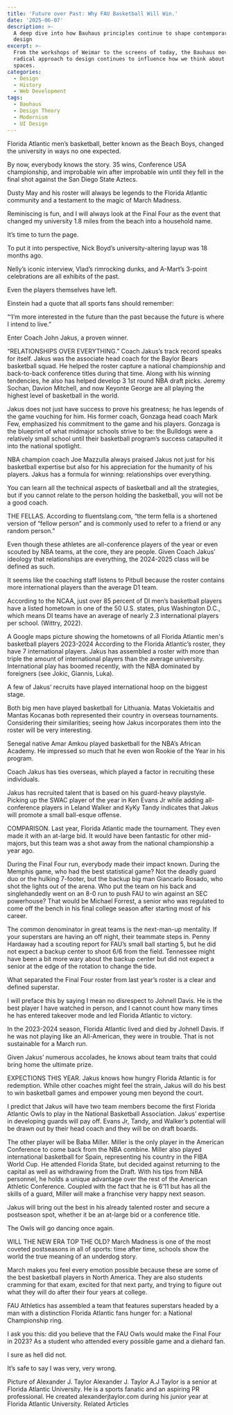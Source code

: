 ```yaml
---
title: 'Future over Past: Why FAU Basketball Will Win.'
date: '2025-06-07'
description: >-
  A deep dive into how Bauhaus principles continue to shape contemporary digital
  design
excerpt: >-
  From the workshops of Weimar to the screens of today, the Bauhaus movement's
  radical approach to design continues to influence how we think about digital
  spaces.
categories:
  - Design
  - History
  - Web Development
tags:
  - Bauhaus
  - Design Theory
  - Modernism
  - UI Design
---
```

Florida Atlantic men’s basketball, better known as the Beach Boys, changed the university in ways no one expected.

By now, everybody knows the story. 35 wins, Conference USA championship, and improbable win after improbable win until they fell in the final shot against the San Diego State Aztecs.

Dusty May and his roster will always be legends to the Florida Atlantic community and a testament to the magic of March Madness.

Reminiscing is fun, and I will always look at the Final Four as the event that changed my university 1.8 miles from the beach into a household name.

It’s time to turn the page.

To put it into perspective, Nick Boyd’s university-altering layup was 18 months ago.

Nelly’s iconic interview, Vlad’s rimrocking dunks, and A-Mart’s 3-point celebrations are all exhibits of the past.

Even the players themselves have left.

Einstein had a quote that all sports fans should remember:

“‘I’m more interested in the future than the past because the future is where I intend to live.” 

Enter Coach John Jakus, a proven winner.

“RELATIONSHIPS OVER EVERYTHING.”
Coach Jakus’s track record speaks for itself. Jakus was the associate head coach for the Baylor Bears basketball squad. He helped the roster capture a national championship and back-to-back conference titles during that time. Along with his winning tendencies, he also has helped develop 3 1st round NBA draft picks. Jeremy Sochan, Davion Mitchell, and now Keyonte George are all playing the highest level of basketball in the world.

Jakus does not just have success to prove his greatness; he has legends of the game vouching for him. His former coach, Gonzaga head coach Mark Few, emphasized his commitment to the game and his players. Gonzaga is the blueprint of what midmajor schools strive to be: the Bulldogs were a relatively small school until their basketball program’s success catapulted it into the national spotlight.

NBA champion coach Joe Mazzulla always praised Jakus not just for his basketball expertise but also for his appreciation for the humanity of his players. Jakus has a formula for winning: relationships over everything.

You can learn all the technical aspects of basketball and all the strategies, but if you cannot relate to the person holding the basketball, you will not be a good coach.

THE FELLAS.
According to fluentslang.com, “the term fella is a shortened version of “fellow person” and is commonly used to refer to a friend or any random person.”

Even though these athletes are all-conference players of the year or even scouted by NBA teams, at the core, they are people. Given Coach Jakus’ ideology that relationships are everything, the 2024-2025 class will be defined as such. 

It seems like the coaching staff listens to Pitbull because the roster contains more international players than the average D1 team.

 According to the NCAA, just over 85 percent of DI men’s basketball players have a listed hometown in one of the 50 U.S. states, plus Washington D.C., which means DI teams have an average of nearly 2.3 international players per school. (Wittry, 2022).

 

A Google maps picture showing the hometowns of all Florida Atlantic men's basketball players 2023-2024
According to the Florida Atlantic’s roster, they have 7 international players. Jakus has assembled a roster with more than triple the amount of international players than the average university. International play has boomed recently, with the NBA dominated by foreigners (see Jokic, Giannis, Luka).

A few of Jakus’ recruits have played international hoop on the biggest stage.

 Both big men have played basketball for Lithuania. Matas Vokietaitis and Mantas Kocanas both represented their country in overseas tournaments. Considering their similarities; seeing how Jakus incorporates them into the roster will be very interesting.

Senegal native Amar Amkou played basketball for the  NBA’s African Academy. He impressed so much that he even won Rookie of the Year in his program.

Coach Jakus has ties overseas, which played a factor in recruiting these individuals.

Jakus has recruited talent that is based on his guard-heavy playstyle. Picking up the SWAC player of the year in Ken Evans Jr while adding all-conference players in Leland Walker and KyKy Tandy indicates that Jakus will promote a small ball-esque offense. 

COMPARISON.
Last year, Florida Atlantic made the tournament. They even made it with an at-large bid. It would have been fantastic for other mid-majors, but this team was a shot away from the national championship a year ago.

During the Final Four run, everybody made their impact known. During the Memphis game, who had the best statistical game? Not the deadly guard duo or the hulking 7-footer, but the backup big man  Giancarlo Rosado, who shot the lights out of the arena. Who put the team on his back and singlehandedly went on an 8-0 run to push FAU to win against an SEC powerhouse? That would be Michael Forrest, a senior who was regulated to come off the bench in his final college season after starting most of his career.

The common denominator in great teams is the next-man-up mentality. If your superstars are having an off night, their teammate steps in. Penny Hardaway had a scouting report for FAU’s small ball starting 5, but he did not expect a backup center to shoot 6/6 from the field. Tennessee might have been a bit more wary about the backup center but did not expect a senior at the edge of the rotation to change the tide.

What separated the Final Four roster from last year’s roster is a clear and defined superstar.

I will preface this by saying I mean no disrespect to Johnell Davis. He is the best player I have watched in person, and I cannot count how many times he has entered takeover mode and led Florida Atlantic to victory.

In the 2023-2024 season, Florida Atlantic lived and died by Johnell Davis. If he was not playing like an All-American, they were in trouble. That is not sustainable for a March run. 

Given Jakus’ numerous accolades, he knows about team traits that could bring home the ultimate prize.

EXPECTIONS THIS YEAR.
Jakus knows how hungry Florida Atlantic is for redemption. While other coaches might feel the strain, Jakus will do his best to win basketball games and empower young men beyond the court. 

I predict that Jakus will have two team members become the first Florida Atlantic Owls to play in the National Basketball Association. Jakus’ expertise in developing guards will pay off. Evans Jr, Tandy, and Walker’s potential will be drawn out by their head coach and they will be on draft boards.

The other player will be Baba Miller. Miller is the only player in the American Conference to come back from the NBA combine. Miller also played international basketball for Spain, representing his country in the FIBA World Cup. He attended Florida State, but decided against returning to the capital as well as withdrawing from the Draft. With his tips from NBA personnel, he holds a unique advantage over the rest of the American Athletic Conference. Coupled with the fact that he is 6’11 but has all the skills of a guard, Miller will make a franchise very happy next season.

Jakus will bring out the best in his already talented roster and secure a postseason spot, whether it be an at-large bid or a conference title.

The Owls will go dancing once again.

WILL THE NEW ERA TOP THE OLD?
March Madness is one of the most coveted postseasons in all of sports: time after time, schools show the world the true meaning of an underdog story.

March makes you feel every emotion possible because these are some of the best basketball players in North America. They are also students cramming for that exam, excited for that next party, and trying to figure out what they will do after their four years at college.

FAU Athletics has assembled a team that features superstars headed by a man with a distinction Florida Atlantic fans hunger for: a National Championship ring.

I ask you this: did you believe that the FAU Owls would make the Final Four in 2023? As a student who attended every possible game and a diehard fan.

I sure as hell did not.

It’s safe to say I was very, very wrong.

 

Picture of Alexander J. Taylor
Alexander J. Taylor
A.J Taylor is a senior at Florida Atlantic University. He is a sports fanatic and an aspiring PR professional. He created alexanderjtaylor.com during his junior year at Florida Atlantic University.
Related Articles
